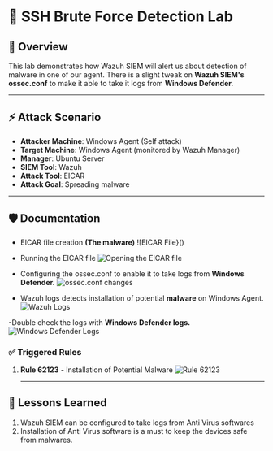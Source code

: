 # 🔵 SSH Brute Force Detection Lab

## 📖 Overview
This lab demonstrates how Wazuh SIEM will alert us about detection of malware in one of our agent.
There is a slight tweak on **Wazuh SIEM's ossec.conf** to make it able to take it logs from **Windows Defender.**

---

## ⚡ Attack Scenario
- **Attacker Machine**: Windows Agent (Self attack)  
- **Target Machine**: Windows Agent (monitored by Wazuh Manager)  
- **Manager**: Ubuntu Server  
- **SIEM Tool**: Wazuh  
- **Attack Tool**: EICAR 
- **Attack Goal**: Spreading malware

---

## 🛡️ Documentation
- EICAR file creation **(The malware)**
  ![EICAR File}()

- Running the EICAR file
  ![Opening the EICAR file]()

- Configuring the ossec.conf to enable it to take logs from **Windows Defender.**
  ![ossec.conf changes]()

- Wazuh logs detects installation of potential **malware** on Windows Agent.
  ![Wazuh Logs]()

-Double check the logs with **Windows Defender logs.**
  ![Windows Defender Logs]()

### ✅ Triggered Rules
1. **Rule 62123** - Installation of Potential Malware
   ![Rule 62123]()

   ---

## 📌 Lessons Learned
1. Wazuh SIEM can be configured to take logs from Anti Virus softwares
2. Installation of Anti Virus software is a must to keep the devices safe from malwares.

